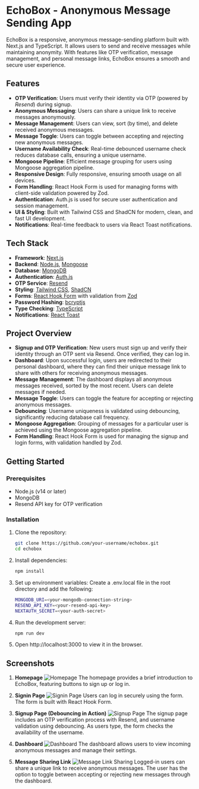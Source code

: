 # EchoBox - Anonymous Message Sending App

EchoBox is a responsive, anonymous message-sending platform built with Next.js and TypeScript. It allows users to send and receive messages while maintaining anonymity. With features like OTP verification, message management, and personal message links, EchoBox ensures a smooth and secure user experience.

## Features

- **OTP Verification**: Users must verify their identity via OTP (powered by *Resend*) during signup.
- **Anonymous Messaging**: Users can share a unique link to receive messages anonymously.
- **Message Management**: Users can view, sort (by time), and delete received anonymous messages.
- **Message Toggle**: Users can toggle between accepting and rejecting new anonymous messages.
- **Username Availability Check**: Real-time debounced username check reduces database calls, ensuring a unique username.
- **Mongoose Pipeline**: Efficient message grouping for users using Mongoose aggregation pipeline.
- **Responsive Design**: Fully responsive, ensuring smooth usage on all devices.
- **Form Handling**: React Hook Form is used for managing forms with client-side validation powered by Zod.
- **Authentication**: Auth.js is used for secure user authentication and session management.
- **UI & Styling**: Built with Tailwind CSS and ShadCN for modern, clean, and fast UI development.
- **Notifications**: Real-time feedback to users via React Toast notifications.

## Tech Stack

- **Framework**: [Next.js](https://nextjs.org/)
- **Backend**: [Node.js](https://nodejs.org/), [Mongoose](https://mongoosejs.com/)
- **Database**: [MongoDB](https://www.mongodb.com/)
- **Authentication**: [Auth.js](https://authjs.dev/)
- **OTP Service**: [Resend](https://resend.com/)
- **Styling**: [Tailwind CSS](https://tailwindcss.com/), [ShadCN](https://shadcn.dev/)
- **Forms**: [React Hook Form](https://react-hook-form.com/) with validation from [Zod](https://zod.dev/)
- **Password Hashing**: [bcryptjs](https://www.npmjs.com/package/bcryptjs)
- **Type Checking**: [TypeScript](https://www.typescriptlang.org/)
- **Notifications**: [React Toast](https://react-hot-toast.com/)

## Project Overview

- **Signup and OTP Verification**: New users must sign up and verify their identity through an OTP sent via Resend. Once verified, they can log in.
- **Dashboard**: Upon successful login, users are redirected to their personal dashboard, where they can find their unique message link to share with others for receiving anonymous messages.
- **Message Management**: The dashboard displays all anonymous messages received, sorted by the most recent. Users can delete messages if needed.
- **Message Toggle**: Users can toggle the feature for accepting or rejecting anonymous messages.
- **Debouncing**: Username uniqueness is validated using debouncing, significantly reducing database call frequency.
- **Mongoose Aggregation**: Grouping of messages for a particular user is achieved using the Mongoose aggregation pipeline.
- **Form Handling**: React Hook Form is used for managing the signup and login forms, with validation handled by Zod.

## Getting Started

### Prerequisites

- Node.js (v14 or later)
- MongoDB
- Resend API key for OTP verification

### Installation

1. Clone the repository:

   ```bash
   git clone https://github.com/your-username/echobox.git
   cd echobox
2. Install dependencies:
    ```bash
    npm install
3. Set up environment variables:
    Create a .env.local file in the root directory and add the following:
    ```bash
    MONGODB_URI=<your-mongodb-connection-string>
    RESEND_API_KEY=<your-resend-api-key>
    NEXTAUTH_SECRET=<your-auth-secret>

4. Run the development server:
    ```bash
    npm run dev

5. Open http://localhost:3000 to view it in the browser.


## Screenshots

1. **Homepage**
   ![Homepage](./screenshots/home.png)
   The homepage provides a brief introduction to EchoBox, featuring buttons to sign up or log in.

2. **Signin Page**
   ![Signin Page](./screenshots/sign-in.png)
   Users can log in securely using the form. The form is built with React Hook Form.

3. **Signup Page (Debouncing in Action)**
   ![Signup Page](./screenshots/signup.png)
   The signup page includes an OTP verification process with Resend, and username validation using debouncing. As users type, the form checks the availability of the username.

4. **Dashboard**
   ![Dashboard](./screenshots/dashboard.png)
   The dashboard allows users to view incoming anonymous messages and manage their settings.

5. **Message Sharing Link**
   ![Message Link Sharing](./screenshots/dashboard1.png)
   Logged-in users can share a unique link to receive anonymous messages. The user has the option to toggle between accepting or rejecting new messages through the dashboard.
